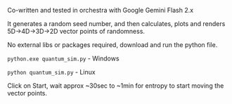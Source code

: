 Co-written and tested in orchestra with Google Gemini Flash 2.x

It generates a random seed number, and then calculates, plots and renders 5D->4D->3D->2D vector points of randomness.

No external libs or packages required, download and run the python file.

`python.exe quantum_sim.py` - Windows

`python quantum_sim.py` - Linux

Click on Start, wait approx ~30sec to ~1min for entropy to start moving the vector points.

